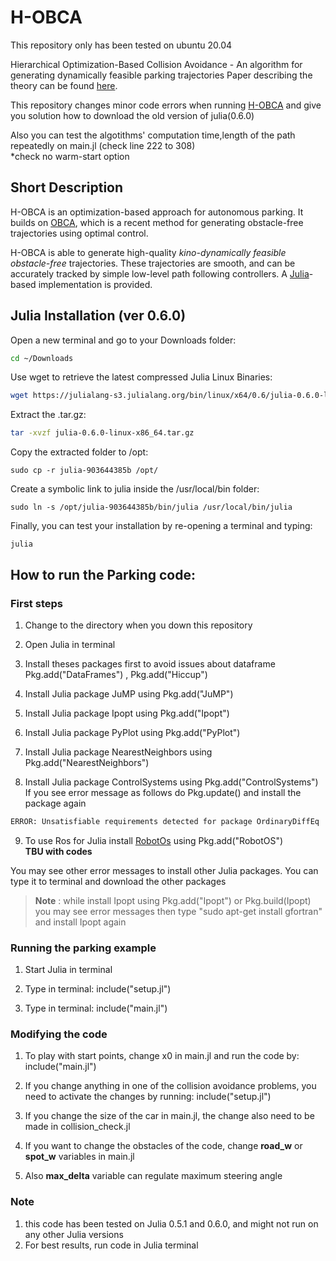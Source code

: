 # H-OBCA
This repository only has been tested on ubuntu 20.04

Hierarchical Optimization-Based Collision Avoidance - An algorithm for generating dynamically feasible parking trajectories
Paper describing the theory can be found [here](http://arxiv.org/abs/1711.03449).

This repository changes minor code errors when running [H-OBCA](https://github.com/XiaojingGeorgeZhang/H-OBCA) and give you solution how to download the old version of julia(0.6.0)

Also you can test the algotithms' computation time,length of the path repeatedly on main.jl (check line 222 to 308)  
*check no warm-start option

## Short Description
H-OBCA is an optimization-based  approach  for autonomous  parking. It builds on [OBCA](https://github.com/XiaojingGeorgeZhang/OBCA), which is a recent method for generating obstacle-free trajectories using optimal control.

H-OBCA is able to generate high-quality *kino-dynamically feasible obstacle-free* trajectories. These trajectories are smooth, and can be accurately tracked by simple low-level path following controllers. A [Julia](https://julialang.org/)-based implementation is provided.

## Julia Installation (ver 0.6.0)
Open a new terminal and go to your Downloads folder:
```sh
cd ~/Downloads
```
Use wget to retrieve the latest compressed Julia Linux Binaries:
```sh
wget https://julialang-s3.julialang.org/bin/linux/x64/0.6/julia-0.6.0-linux-x86_64.tar.gz
```
Extract the .tar.gz:
```sh
tar -xvzf julia-0.6.0-linux-x86_64.tar.gz
```
Copy the extracted folder to /opt:
```
sudo cp -r julia-903644385b /opt/
```
Create a symbolic link to julia inside the /usr/local/bin folder:
```
sudo ln -s /opt/julia-903644385b/bin/julia /usr/local/bin/julia
```
Finally, you can test your installation by re-opening a terminal and typing:
```
julia
```

## How to run the Parking code:

### First steps

1. Change to the directory when you down this repository

2. Open Julia in terminal

3. Install theses packages first to avoid issues about dataframe  
Pkg.add("DataFrames") , Pkg.add("Hiccup") 

4. Install Julia package JuMP using Pkg.add("JuMP")

5. Install Julia package Ipopt using Pkg.add("Ipopt")

6. Install Julia package PyPlot using Pkg.add("PyPlot")

7. Install Julia package NearestNeighbors using Pkg.add("NearestNeighbors")

8. Install Julia package ControlSystems using Pkg.add("ControlSystems")  
If you see error message as follows do Pkg.update() and install the package again
```sh
ERROR: Unsatisfiable requirements detected for package OrdinaryDiffEq
```

9. To use Ros for Julia install [RobotOs](https://github.com/jdlangs/RobotOS.jl/releases) using Pkg.add("RobotOS")  
**TBU with codes**

You may see other error messages to install other Julia packages. You can type it to terminal and download the other packages
> **Note** : while install Ipopt using Pkg.add("Ipopt") or Pkg.build(Ipopt) you may see error messages then type
"sudo apt-get install gfortran" and install Ipopt again

### Running the parking example

1. Start Julia in terminal

2. Type in terminal: include("setup.jl")

3. Type in terminal: include("main.jl")


### Modifying the code

1. To play with start points, change x0 in main.jl and run
the code by: include("main.jl")

2. If you change anything in one of the collision avoidance
problems, you need to activate the changes by running:
include("setup.jl")

3. If you change the size of the car in main.jl, the change
also need to be made in collision_check.jl

4. If you want to change the obstacles of the code, change **road_w** or **spot_w** variables in main.jl

5. Also **max_delta** variable can regulate maximum steering angle

### Note
1. this code has been tested on Julia 0.5.1 and 0.6.0, and might not run on any other Julia versions
2. For best results, run code in Julia terminal
